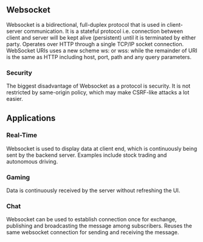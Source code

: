 ## Websocket

Websocket is a bidirectional, full-duplex protocol that is used in client-server communication. It is a stateful protocol i.e. connection between client and server will be kept alive (persistent) until it is terminated by either party. Operates over HTTP through a single TCP/IP socket connection. WebSocket URIs uses a new scheme ws: or wss: while the remainder of URI is the same as HTTP including host, port, path and any query parameters.

### Security

The biggest disadvantage of Websocket as a protocol is security. It is not restricted by same-origin policy, which may make CSRF-like attacks a lot easier.

## Applications

### Real-Time

Websocket is used to display data at client end, which is continuously being sent by the backend server. Examples include stock trading and autonomous driving.

### Gaming

Data is continuously received by the server without refreshing the UI.

### Chat

Websocket can be used to establish connection once for exchange, publishing and broadcasting the message among subscribers. Reuses the same websocket connection for sending and receiving the message.
